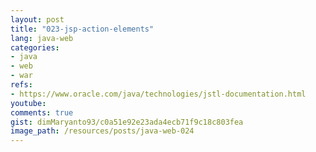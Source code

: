 ```yaml
---
layout: post
title: "023-jsp-action-elements"
lang: java-web
categories:
- java
- web
- war
refs: 
- https://www.oracle.com/java/technologies/jstl-documentation.html
youtube: 
comments: true
gist: dimMaryanto93/c0a51e92e23ada4ecb71f9c18c803fea
image_path: /resources/posts/java-web-024
---
```


